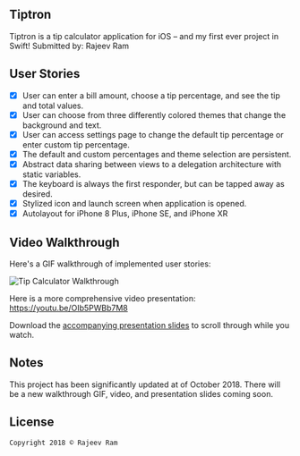 ## Tiptron
Tiptron is a tip calculator application for iOS – and my first ever project in Swift!
Submitted by: Rajeev Ram

## User Stories

* [X] User can enter a bill amount, choose a tip percentage, and see the tip and total values.
* [X] User can choose from three differently colored themes that change the background and text.
* [X] User can access settings page to change the default tip percentage or enter custom tip percentage.
* [X] The default and custom percentages and theme selection are persistent.
* [X] Abstract data sharing between views to a delegation architecture with static variables.
* [X] The keyboard is always the first responder, but can be tapped away as desired.
* [X] Stylized icon and launch screen when application is opened.
* [X] Autolayout for iPhone 8 Plus, iPhone SE, and iPhone XR

## Video Walkthrough 
Here's a GIF walkthrough of implemented user stories: 

<img src='https://imgur.com/i0guE4z.gif' title='Tiptron Video Walkthrough' width='' alt='Tip Calculator Walkthrough' />

Here is a more comprehensive video presentation: https://youtu.be/OIb5PWBb7M8 

Download the [accompanying presentation slides](https://drive.google.com/file/d/1zJz6Bw3VLUWNzCPGt_Wbdr30ccWGT3Ld/view?usp=sharing) to scroll through while you watch.

## Notes

This project has been significantly updated at of October 2018. There will be a new walkthrough GIF, video, and presentation slides coming soon.

## License

    Copyright 2018 © Rajeev Ram

